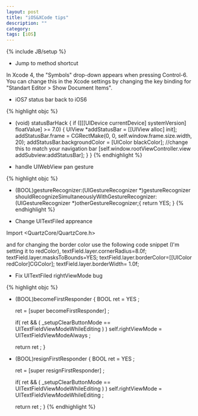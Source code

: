 ```yaml
---
layout: post
title: "iOS&XCode tips"
description: ""
category:
tags: [iOS]
---
```

{% include JB/setup %}

* Jump to method shortcut

In Xcode 4, the "Symbols" drop-down appears when pressing Control-6. You can change this in the Xcode settings by changing the key binding for "Standart Editor > Show Document Items".

* iOS7 status bar back to iOS6

{% highlight objc %}
- (void) statusBarHack
{
    if ([[[UIDevice currentDevice] systemVersion] floatValue] >= 7.0) {
        UIView *addStatusBar = [[UIView alloc] init];
        addStatusBar.frame = CGRectMake(0, 0, self.window.frame.size.width, 20);
        addStatusBar.backgroundColor = [UIColor blackColor]; //change this to match your navigation bar
        [self.window.rootViewController.view addSubview:addStatusBar];
    }
}
{% endhighlight %}

* handle UIWebView pan gesture

{% highlight objc %}
- (BOOL)gestureRecognizer:(UIGestureRecognizer *)gestureRecognizer shouldRecognizeSimultaneouslyWithGestureRecognizer:(UIGestureRecognizer *)otherGestureRecognizer;{
  return YES;
}
{% endhighlight %}

* Change UITextFiled appreance

Import <QuartzCore/QuartzCore.h>

and for changing the border color use the following code snippet (I'm setting it to redColor),
textField.layer.cornerRadius=8.0f;
textField.layer.masksToBounds=YES;
textField.layer.borderColor=[[UIColor redColor]CGColor];
textField.layer.borderWidth= 1.0f;

* Fix UITextFiled rightViewMode bug

{% highlight objc %}
- (BOOL)becomeFirstResponder
{
    BOOL ret = YES ;

    ret = [super becomeFirstResponder] ;

    if( ret && ( _setupClearButtonMode == UITextFieldViewModeWhileEditing ) )
        self.rightViewMode = UITextFieldViewModeAlways ;

    return ret ;
}

- (BOOL)resignFirstResponder
{
    BOOL ret = YES ;

    ret = [super resignFirstResponder] ;

    if( ret && ( _setupClearButtonMode == UITextFieldViewModeWhileEditing ) )
        self.rightViewMode = UITextFieldViewModeWhileEditing ;

    return ret ;
}
{% endhighlight %}

